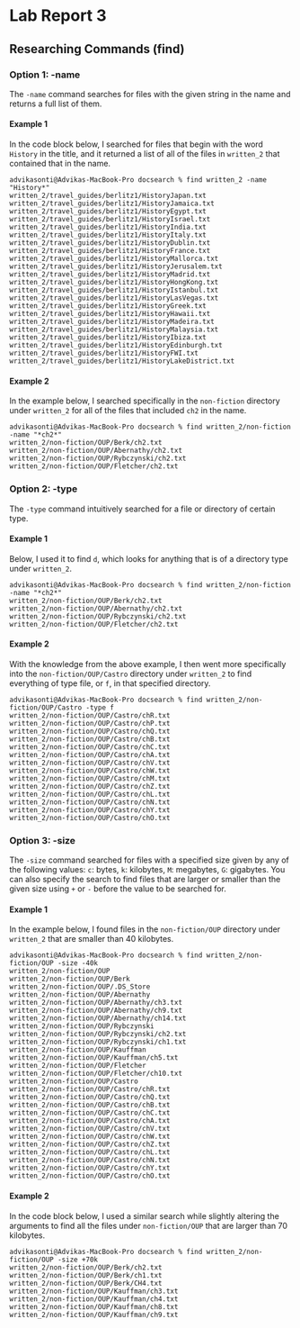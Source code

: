 # Lab Report 3

##  Researching Commands (find)

### Option 1: -name
The `-name` command searches for files with the given string in the name and returns a full list of them. 

#### Example 1
In the code block below, I searched for files that begin with the word `History` in the title, and it returned a list of all of the files in `written_2` that contained that in the name.
```
advikasonti@Advikas-MacBook-Pro docsearch % find written_2 -name "History*" 
written_2/travel_guides/berlitz1/HistoryJapan.txt
written_2/travel_guides/berlitz1/HistoryJamaica.txt
written_2/travel_guides/berlitz1/HistoryEgypt.txt
written_2/travel_guides/berlitz1/HistoryIsrael.txt
written_2/travel_guides/berlitz1/HistoryIndia.txt
written_2/travel_guides/berlitz1/HistoryItaly.txt
written_2/travel_guides/berlitz1/HistoryDublin.txt
written_2/travel_guides/berlitz1/HistoryFrance.txt
written_2/travel_guides/berlitz1/HistoryMallorca.txt
written_2/travel_guides/berlitz1/HistoryJerusalem.txt
written_2/travel_guides/berlitz1/HistoryMadrid.txt
written_2/travel_guides/berlitz1/HistoryHongKong.txt
written_2/travel_guides/berlitz1/HistoryIstanbul.txt
written_2/travel_guides/berlitz1/HistoryLasVegas.txt
written_2/travel_guides/berlitz1/HistoryGreek.txt
written_2/travel_guides/berlitz1/HistoryHawaii.txt
written_2/travel_guides/berlitz1/HistoryMadeira.txt
written_2/travel_guides/berlitz1/HistoryMalaysia.txt
written_2/travel_guides/berlitz1/HistoryIbiza.txt
written_2/travel_guides/berlitz1/HistoryEdinburgh.txt
written_2/travel_guides/berlitz1/HistoryFWI.txt
written_2/travel_guides/berlitz1/HistoryLakeDistrict.txt
```
#### Example 2
In the example below, I searched specifically in the `non-fiction` directory under `written_2` for all of the files that included `ch2` in the name.
```
advikasonti@Advikas-MacBook-Pro docsearch % find written_2/non-fiction -name "*ch2*"
written_2/non-fiction/OUP/Berk/ch2.txt
written_2/non-fiction/OUP/Abernathy/ch2.txt
written_2/non-fiction/OUP/Rybczynski/ch2.txt
written_2/non-fiction/OUP/Fletcher/ch2.txt
```

### Option 2: -type
The `-type` command intuitively searched for a file or directory of certain type. 

#### Example 1
Below, I used it to find `d`, which looks for anything that is of a directory type under `written_2`. 
```
advikasonti@Advikas-MacBook-Pro docsearch % find written_2/non-fiction -name "*ch2*"
written_2/non-fiction/OUP/Berk/ch2.txt
written_2/non-fiction/OUP/Abernathy/ch2.txt
written_2/non-fiction/OUP/Rybczynski/ch2.txt
written_2/non-fiction/OUP/Fletcher/ch2.txt
```
#### Example 2
With the knowledge from the above example, I then went more specifically into the `non-fiction/OUP/Castro` directory under `written_2` to find everything of type file, or `f`, in that specified directory.
```
advikasonti@Advikas-MacBook-Pro docsearch % find written_2/non-fiction/OUP/Castro -type f
written_2/non-fiction/OUP/Castro/chR.txt
written_2/non-fiction/OUP/Castro/chP.txt
written_2/non-fiction/OUP/Castro/chQ.txt
written_2/non-fiction/OUP/Castro/chB.txt
written_2/non-fiction/OUP/Castro/chC.txt
written_2/non-fiction/OUP/Castro/chA.txt
written_2/non-fiction/OUP/Castro/chV.txt
written_2/non-fiction/OUP/Castro/chW.txt
written_2/non-fiction/OUP/Castro/chM.txt
written_2/non-fiction/OUP/Castro/chZ.txt
written_2/non-fiction/OUP/Castro/chL.txt
written_2/non-fiction/OUP/Castro/chN.txt
written_2/non-fiction/OUP/Castro/chY.txt
written_2/non-fiction/OUP/Castro/chO.txt
```

### Option 3: -size
The `-size` command searched for files with a specified size given by any of the following values: `c`: bytes, `k`: kilobytes, `M`: megabytes, `G`: gigabytes. You can also specify the search to find files that are larger or smaller than the given size using `+` or `-` before the value to be searched for.

#### Example 1
In the example below, I found files in the `non-fiction/OUP` directory under `written_2` that are smaller than 40 kilobytes.
```
advikasonti@Advikas-MacBook-Pro docsearch % find written_2/non-fiction/OUP -size -40k
written_2/non-fiction/OUP
written_2/non-fiction/OUP/Berk
written_2/non-fiction/OUP/.DS_Store
written_2/non-fiction/OUP/Abernathy
written_2/non-fiction/OUP/Abernathy/ch3.txt
written_2/non-fiction/OUP/Abernathy/ch9.txt
written_2/non-fiction/OUP/Abernathy/ch14.txt
written_2/non-fiction/OUP/Rybczynski
written_2/non-fiction/OUP/Rybczynski/ch2.txt
written_2/non-fiction/OUP/Rybczynski/ch1.txt
written_2/non-fiction/OUP/Kauffman
written_2/non-fiction/OUP/Kauffman/ch5.txt
written_2/non-fiction/OUP/Fletcher
written_2/non-fiction/OUP/Fletcher/ch10.txt
written_2/non-fiction/OUP/Castro
written_2/non-fiction/OUP/Castro/chR.txt
written_2/non-fiction/OUP/Castro/chQ.txt
written_2/non-fiction/OUP/Castro/chB.txt
written_2/non-fiction/OUP/Castro/chC.txt
written_2/non-fiction/OUP/Castro/chA.txt
written_2/non-fiction/OUP/Castro/chV.txt
written_2/non-fiction/OUP/Castro/chW.txt
written_2/non-fiction/OUP/Castro/chZ.txt
written_2/non-fiction/OUP/Castro/chL.txt
written_2/non-fiction/OUP/Castro/chN.txt
written_2/non-fiction/OUP/Castro/chY.txt
written_2/non-fiction/OUP/Castro/chO.txt
```
#### Example 2
In the code block below, I used a similar search while slightly altering the arguments to find all the files under `non-fiction/OUP` that are larger than 70 kilobytes.
```
advikasonti@Advikas-MacBook-Pro docsearch % find written_2/non-fiction/OUP -size +70k
written_2/non-fiction/OUP/Berk/ch2.txt
written_2/non-fiction/OUP/Berk/ch1.txt
written_2/non-fiction/OUP/Berk/CH4.txt
written_2/non-fiction/OUP/Kauffman/ch3.txt
written_2/non-fiction/OUP/Kauffman/ch4.txt
written_2/non-fiction/OUP/Kauffman/ch8.txt
written_2/non-fiction/OUP/Kauffman/ch9.txt
```















